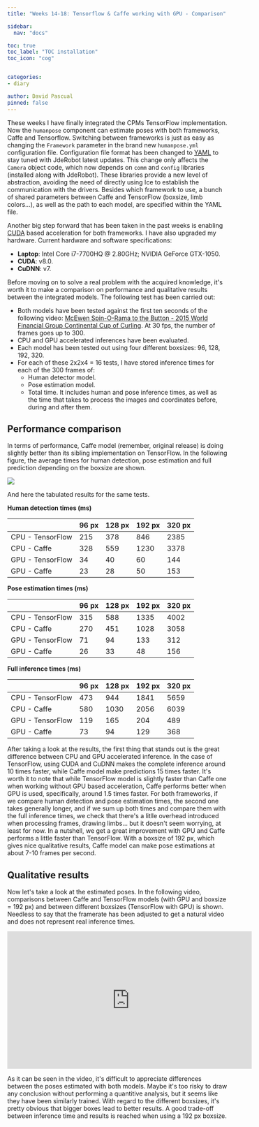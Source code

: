 ```yaml
---
title: "Weeks 14-18: Tensorflow & Caffe working with GPU - Comparison"

sidebar:
  nav: "docs"

toc: true
toc_label: "TOC installation"
toc_icon: "cog"


categories:
- diary

author: David Pascual
pinned: false
---
```


These weeks I have finally integrated the CPMs TensorFlow implementation. Now the ```humanpose``` component can estimate poses with both frameworks, Caffe and Tensorflow. Switching between frameworks is just as easy as changing the ```Framework``` parameter in the brand new ```humanpose.yml``` configuration file. Configuration file format has been changed to [YAML](http://yaml.org/) to stay tuned with JdeRobot latest updates. This change only affects the ```Camera``` object code, which now depends on ```comm``` and ```config``` libraries (installed along with JdeRobot). These libraries provide a new level of abstraction, avoiding the need of directly using Ice to establish the communication with the drivers. Besides which framework to use, a bunch of shared parameters between Caffe and TensorFlow (boxsize, limb colors...), as well as the path to each model, are specified within the YAML file.

Another big step forward that has been taken in the past weeks is enabling [CUDA](https://developer.nvidia.com/about-cuda) based acceleration for both frameworks. I have also upgraded my hardware. Current hardware and software specifications:
- **Laptop**: Intel Core i7-7700HQ @ 2.80GHz; NVIDIA GeForce GTX-1050.
- **CUDA**: v8.0.
- **CuDNN**: v7.

Before moving on to solve a real problem with the acquired knowledge, it's worth it to make a comparison on performance and qualitative results between the integrated models. The following test has been carried out:
-  Both models have been tested against the first ten seconds of the following video: [McEwen Spin-O-Rama to the Button - 2015 World Financial Group Continental Cup of Curling](https://www.youtube.com/watch?v=B9oVlS-qNUk). At 30 fps, the number of frames goes up to 300.
-  CPU and GPU accelerated inferences have been evaluated.
-  Each model has been tested out using four different boxsizes: 96, 128, 192, 320.
-  For each of these 2x2x4 = 16 tests, I have stored inference times for each of the 300 frames of:
    -  Human detector model.
    -  Pose estimation model.
    -  Total time. It includes human and pose inference times, as well as the time that takes to process the images and coordinates before, during and after them. 

## Performance comparison
In terms of performance, Caffe model (remember, original release) is doing slightly better than its sibling implementation on TensorFlow. In the following figure, the average times for human detection, pose estimation and full prediction depending on the boxsize are shown.

![](https://jderobot.org/store/dpascual/uploads/images/tfm/every_bsize.png)

And here the tabulated results for the same tests.

**Human detection times (ms)**

|  | 96 px | 128 px | 192 px | 320 px |
|----------------------------|-------|--------|--------|--------|
| CPU - TensorFlow           | 215   | 378    | 846    | 2385   |
| CPU - Caffe                | 328   | 559    | 1230   | 3378   |
| GPU - TensorFlow           | 34    | 40     | 60     | 144    |
| GPU - Caffe                | 23    | 28     | 50     | 153    |

**Pose estimation times (ms)** 

| | 96 px | 128 px | 192 px | 320 px |
|----------------------------|-------|--------|--------|--------|
| CPU - TensorFlow           | 315   | 588    | 1335   | 4002   |
| CPU - Caffe                | 270   | 451    | 1028   | 3058   |
| GPU - TensorFlow           | 71    | 94     | 133    | 312    |
| GPU - Caffe                | 26    | 33     | 48     | 156    |

**Full inference times (ms)**

|   | 96 px | 128 px | 192 px | 320 px |
|----------------------------|-------|--------|--------|--------|
| CPU - TensorFlow           | 473   | 944    | 1841   | 5659   |
| CPU - Caffe                | 580   | 1030   | 2056   | 6039   |
| GPU - TensorFlow           | 119   | 165    | 204    | 489    |
| GPU - Caffe                | 73    | 94     | 129    | 368    |

After taking a look at the results, the first thing that stands out is the great difference between CPU and GPU accelerated inference. In the case of TensorFlow, using CUDA and CuDNN makes the complete inference around 10 times faster, while Caffe model make predictions 15 times faster. It's worth it to note that while TensorFlow model is slightly faster than Caffe one when working without GPU based acceleration, Caffe performs better when GPU is used, specifically, around 1.5 times faster. For both frameworks, if we compare human detection and pose estimation times, the second one takes generally longer, and if we sum up both times and compare them with the full inference times, we check that there's a litlle overhead introduced when processing frames, drawing limbs... but it doesn't seem worrying, at least for now. In a nutshell, we get a great improvement with GPU and Caffe performs a little faster than TensorFlow. With a boxsize of 192 px, which gives nice qualitative results, Caffe model can make pose estimations at about 7-10 frames per second.

## Qualitative results
Now let's take a look at the estimated poses. In the following video, comparisons between Caffe and TensorFlow models (with GPU and boxsize = 192 px) and between different boxsizes (TensorFlow with GPU) is shown. Needless to say that the framerate has been adjusted to get a natural video and does not represent real inference times.

<iframe width="560" height="315" src="https://www.youtube.com/embed/bKvekiD6pNw" frameborder="0" allow="accelerometer; autoplay; encrypted-media; gyroscope; picture-in-picture" allowfullscreen></iframe>

As it can be seen in the video, it's difficult to appreciate differences between the poses estimated with both models. Maybe it's too risky to draw any conclusion without performing a quantitive analysis, but it seems like they have been similarly trained. With regard to the different boxsizes, it's pretty obvious that bigger boxes lead to better results. A good trade-off between inference time and results is reached when using a 192 px boxsize. 
